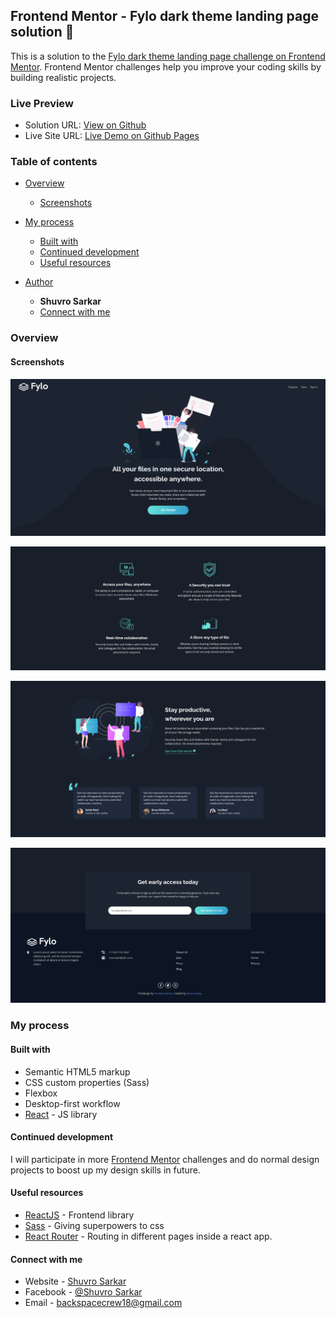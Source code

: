 ## Frontend Mentor - Fylo dark theme landing page solution 🚀

This is a solution to the [Fylo dark theme landing page challenge on Frontend Mentor](https://www.frontendmentor.io/challenges/fylo-dark-theme-landing-page-5ca5f2d21e82137ec91a50fd). Frontend Mentor challenges help you improve your coding skills by building realistic projects.

### Live Preview
- Solution URL: [View on Github](https://github.com/Back-Spac3/fylo-landing-page)
- Live Site URL: [Live Demo on Github Pages](https://fylo-landing-page-1.netlify.app/)

### Table of contents

- [Overview](#overview)
  - [Screenshots](#screenshots)

- [My process](#my-process)
  - [Built with](#built-with)
  - [Continued development](#continued-development)
  - [Useful resources](#useful-resources)
- [Author](#author)
  - **Shuvro Sarkar**
  - [Connect with me](#connect)

### Overview

#### Screenshots

![](./screenshots/screenshot-1.jpg)

![](./screenshots/screenshot-2.jpg)

![](./screenshots/screenshot-3.jpg)

![](./screenshots/screenshot-4.jpg)


### My process

#### Built with

- Semantic HTML5 markup
- CSS custom properties (Sass)
- Flexbox
- Desktop-first workflow
- [React](https://reactjs.org/) - JS library

#### Continued development

I will participate in more [Frontend Mentor](https://frontendmentor.io) challenges and do normal design projects to boost up my design skills in future.

#### Useful resources

- [ReactJS](https://www.reactjs.org) - Frontend library
- [Sass](https://www.example.com) - Giving superpowers to css
- [React Router](https://www.example.com) - Routing in different pages inside a react app.

#### Connect with me

- Website - [Shuvro Sarkar](https://back-spac3.github.io/artist)
- Facebook - [@Shuvro Sarkar](https://www.facebook.com/shuvrosarkar111)
- Email - backspacecrew18@gmail.com
